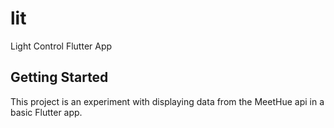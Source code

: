 # lit

Light Control Flutter App

## Getting Started

This project is an experiment with displaying data from the MeetHue api in a basic Flutter app. 

